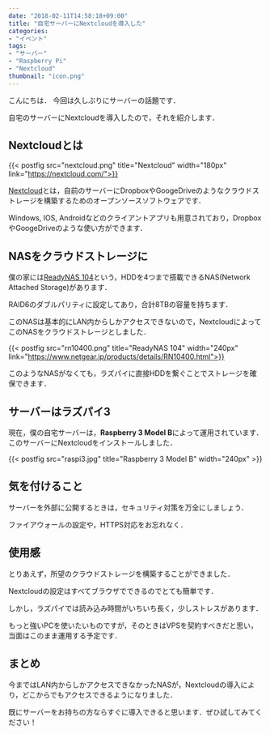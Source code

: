```yaml
---
date: "2018-02-11T14:58:18+09:00"
title: "自宅サーバーにNextcloudを導入した"
categories:
- "イベント"
tags:
- "サーバー"
- "Raspberry Pi"
- "Nextcloud"
thumbnail: "icon.png"
---
```


こんにちは．
今回は久しぶりにサーバーの話題です．

自宅のサーバーにNextcloudを導入したので，それを紹介します．

<!--more-->

## Nextcloudとは

{{< postfig src="nextcloud.png" title="Nextcloud" width="180px" link="https://nextcloud.com/">}}

[Nextcloud](https://nextcloud.com/)とは，自前のサーバーにDropboxやGoogeDriveのようなクラウドストレージを構築するためのオープンソースソフトウェアです．

Windows, IOS, Androidなどのクライアントアプリも用意されており，DropboxやGoogeDriveのような使い方ができます．

## NASをクラウドストレージに

僕の家には[ReadyNAS 104](https://www.netgear.jp/products/details/RN10400.html)という，HDDを4つまで搭載できるNAS(Network Attached Storage)があります．

RAID6のダブルパリティに設定してあり，合計8TBの容量を持ちます．

このNASは基本的にLAN内からしかアクセスできないので，NextcloudによってこのNASをクラウドストレージとしました．

{{< postfig src="rn10400.png" title="ReadyNAS 104" width="240px" link="https://www.netgear.jp/products/details/RN10400.html">}}

このようなNASがなくても，ラズパイに直接HDDを繋ぐことでストレージを確保できます．

## サーバーはラズパイ3

現在，僕の自宅サーバーは，**Raspberry 3 Model B**によって運用されています．このサーバーにNextcloudをインストールしました．

{{< postfig src="raspi3.jpg" title="Raspberry 3 Model B" width="240px" >}}

## 気を付けること

サーバーを外部に公開するときは，セキュリティ対策を万全にしましょう．

ファイアウォールの設定や，HTTPS対応をお忘れなく．

## 使用感

とりあえず，所望のクラウドストレージを構築することができました．

Nextcloudの設定はすべてブラウザでできるのでとても簡単です．

しかし，ラズパイでは読み込み時間がいちいち長く，少しストレスがあります．

もっと強いPCを使いたいものですが，そのときはVPSを契約すべきだと思い，当面はこのまま運用する予定です．

## まとめ

今まではLAN内からしかアクセスできなかったNASが，Nextcloudの導入により，どこからでもアクセスできるようになりました．

既にサーバーをお持ちの方ならすぐに導入できると思います．ぜひ試してみてください！

